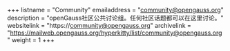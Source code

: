 +++
listname = "Community"
emailaddress = "community@opengauss.org"
description = "openGauss社区公共讨论组。任何社区话题都可以在这里讨论。"
websitelink = "https://community@opengauss.org"
archivelink = "https://mailweb.opengauss.org/hyperkitty/list/community@opengauss.org"
weight =  1
+++